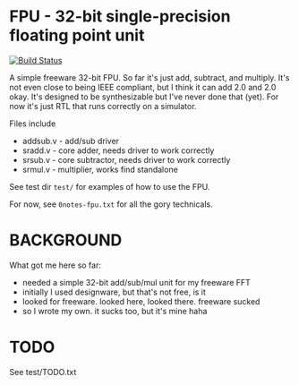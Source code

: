 # FPU - 32-bit single-precision floating point unit

[![Build Status](https://github.com/steveri/fpu/actions/workflows/fpu-tests.yml/badge.svgn)](https://github.com/steveri/fpu/actions/workflows/fpu-tests.yml)

A simple freeware 32-bit FPU.
So far it's just add, subtract, and multiply. It's not even close to being IEEE compliant, but I think it can add 2.0 and 2.0 okay. It's designed to be synthesizable but I've never done that (yet). For now it's just RTL that runs correctly on a simulator.

Files include
* addsub.v - add/sub driver
* sradd.v - core adder, needs driver to work correctly
* srsub.v - core subtractor, needs driver to work correctly
* srmul.v - multiplier, works find standalone

See test dir `test/` for examples of how to use the FPU.

For now, see `0notes-fpu.txt` for all the gory technicals.


# BACKGROUND

What got me here so far:
* needed a simple 32-bit add/sub/mul unit for my freeware FFT
* initially I used designware, but that's not free, is it
* looked for freeware. looked here, looked there. freeware sucked
* so I wrote my own. it sucks too, but it's mine haha



# TODO

See test/TODO.txt
